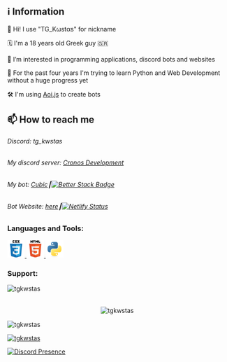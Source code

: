 ## ℹ️ Information

👋 Hi! I use "TG_Kωstαs" for nickname

🗓️ I'm a 18 years old Greek guy 🇬🇷

👀 I’m interested in programming applications, discord bots and websites

🌱 For the past four years I'm trying to learn Python and Web Development without a huge progress yet

🛠️ I'm using [Aoi.js](https://aoi.js.org) to create bots

## 📫 How to reach me

###### Discord: tg_kwstas
###### My discord server: [Cronos Development](https://dsc.gg/cronosdevs)
###### My bot: [Cubic](https://dsc.gg/cubicbot)┃[![Better Stack Badge](https://uptime.betterstack.com/status-badges/v3/monitor/1et6d.svg)](https://uptime.betterstack.com/?utm_source=status_badge)
###### Bot Website: [here](https://cubicbot.netlify.app)┃[![Netlify Status](https://api.netlify.com/api/v1/badges/fd79fd37-dc29-4fc1-8c0b-2bdc2cc65c5e/deploy-status)](https://app.netlify.com/sites/cubicbot/deploys)



<h3 align="left">Languages and Tools:</h3>
<p align="left"> <a href="https://www.w3schools.com/css/" target="_blank" rel="noreferrer"> <img src="https://raw.githubusercontent.com/devicons/devicon/master/icons/css3/css3-original-wordmark.svg" alt="css3" width="40" height="40"/> </a> <a href="https://www.w3.org/html/" target="_blank" rel="noreferrer"> <img src="https://raw.githubusercontent.com/devicons/devicon/master/icons/html5/html5-original-wordmark.svg" alt="html5" width="40" height="40"/> </a> <a href="https://www.python.org" target="_blank" rel="noreferrer"> <img src="https://raw.githubusercontent.com/devicons/devicon/master/icons/python/python-original.svg" alt="python" width="40" height="40"/> </a> </p>

<h3 align="left">Support:</h3>
<p><a href="https://ko-fi.com/tgkwstas"> <img align="left" src="https://cdn.ko-fi.com/cdn/kofi3.png?v=3" height="50" width="210" alt="tgkwstas" /></a></p><br><br>

<p>&nbsp;<img align="center" src="https://github-readme-stats.vercel.app/api?username=tgkwstas&show_icons=true&locale=en" alt="tgkwstas" /></p>

<p><img align="center" src="https://github-readme-streak-stats.herokuapp.com/?user=tgkwstas&" alt="tgkwstas" /></p>

<p align="left"> <a href="https://github.com/ryo-ma/github-profile-trophy"><img src="https://github-profile-trophy.vercel.app/?username=tgkwstas" alt="tgkwstas" /></a> </p>

[![Discord Presence](https://lanyard.cnrad.dev/api/909786248145698876)](https://discord.com/users/1111624967335981146)
